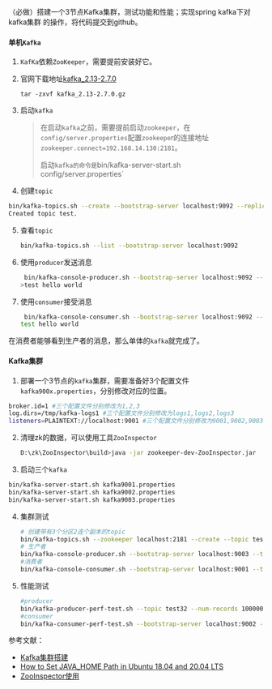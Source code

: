 （必做）搭建一个3节点Kafka集群，测试功能和性能；实现spring kafka下对kafka集群
的操作，将代码提交到github。

#### 单机`Kafka`

1. `KafKa`依赖`ZooKeeper`，需要提前安装好它。

2. 官网下载地址[kafka_2.13-2.7.0](https://www.apache.org/dyn/closer.cgi?path=/kafka/2.7.0/kafka_2.13-2.7.0.tgz)

   ```tar -zxvf kafka_2.13-2.7.0.gz```

3. 启动`kafka`

   > 在启动`kafka`之前，需要提前启动`zookeeper`，在`config/server.properties`配置`zookeepe`r的连接地址`zookeeper.connect=192.168.14.130:2181`。
   >
   > 启动`kafka的命令是`bin/kafka-server-start.sh config/server.properties`

4. 创建`topic`

```sh
bin/kafka-topics.sh --create --bootstrap-server localhost:9092 --replication-factor 1 --partitions 1 --topic test
Created topic test.
```

5. 查看`topic`

   ```sh
   bin/kafka-topics.sh --list --bootstrap-server localhost:9092
   
   ```

6. 使用`producer`发送消息

   ```sh
    bin/kafka-console-producer.sh --bootstrap-server localhost:9092 --topic test
   >test hello world
   ```

7. 使用`consumer`接受消息

   ```sh
    bin/kafka-console-consumer.sh --bootstrap-server localhost:9092 --topic test --from-beginning
   test hello world
   ```

在消费者能够看到生产者的消息，那么单体的`kafka`就完成了。

#### Kafka集群

1. 部署一个3节点的`kafka`集群，需要准备好3个配置文件`kafka900x.properties`，分别修改对应的位置。

```sh
broker.id=1 #三个配置文件分别修改为1,2,3
log.dirs=/tmp/kafka-logs1 #三个配置文件分别修改为logs1,logs2,logs3
listeners=PLAINTEXT://localhost:9001 #三个配置文件分别修改为9001,9002,9003
```

2. 清理zk的数据，可以使用工具`ZooInspector`

   ```sh
   D:\zk\ZooInspector\build>java -jar zookeeper-dev-ZooInspector.jar
   ```

3. 启动三个`kafka`

```sh
bin/kafka-server-start.sh kafka9001.properties
bin/kafka-server-start.sh kafka9002.properties
bin/kafka-server-start.sh kafka9003.properties
```

4. 集群测试

   ```sh
   # 创建带有3个分区2连个副本的topic
   bin/kafka-topics.sh --zookeeper localhost:2181 --create --topic test32 --partitions 3 --replication-factor 2
   # 生产者
   bin/kafka-console-producer.sh --bootstrap-server localhost:9003 --topic test32
   #消费者
   bin/kafka-console-consumer.sh --bootstrap-server localhost:9001 --topic test32 --from-beginning
   ```

5. 性能测试

   ```sh
   #producer
   bin/kafka-producer-perf-test.sh --topic test32 --num-records 100000 --record-size 1000 --throughput 2000 --producer-props bootstrap.servers=localhost:9002
   #consumer
   bin/kafka-consumer-perf-test.sh --bootstrap-server localhost:9002 --topic test32 --fetch-size 1048576 --messages 10000 --threads 1
   ```



参考文献：

- [Kafka集群搭建](https://segmentfault.com/a/1190000023379555)
- [How to Set JAVA_HOME Path in Ubuntu 18.04 and 20.04 LTS](https://vitux.com/how-to-setup-java_home-path-in-ubuntu/)
- [ZooInspector使用](https://www.cnblogs.com/lwcode6/p/11586537.html)